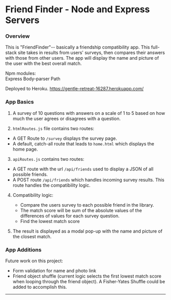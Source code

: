 

# Friend Finder - Node and Express Servers

### Overview

This is "FriendFinder"-- basically a friendship compatibility app. This full-stack site takes in results from users' surveys, then compares their answers with those from other users. The app will display the name and picture of the user with the best overall match. 

Npm modules:  
  Express
  Body-parser
  Path


Deployed to Heroku.  https://gentle-retreat-16287.herokuapp.com/


### App Basics

1. A survey of 10 questions with answers on a scale of 1 to 5 based on how much the user agrees or disagrees with a question.

2.  `htmlRoutes.js` file contains two routes:

   * A GET Route to `/survey` displays the survey page.
   * A default, catch-all route that leads to `home.html` which displays the home page. 

3.  `apiRoutes.js` contains two routes:

   * A GET route with the url `/api/friends` used to display a JSON of all possible friends.
   * A POST route `/api/friends` which handles incoming survey results. This route handles the compatibility logic. 

4. Compatibility logic:

   * Compare the users survey to each possible friend in the library.  
   * The match score will be sum of the absolute values of the differences of values for each survey question.
   * Find the lowest match score
5. The result is displayed as a modal pop-up with the name and picture of the closest match.

### App Additions

Future work on this project: 
  * Form validation for name and photo link
  * Friend object shuffle (current logic selects the first lowest match score when looping through the friend object).  A Fisher-Yates Shuffle could be added to accomplish this.

- - -


